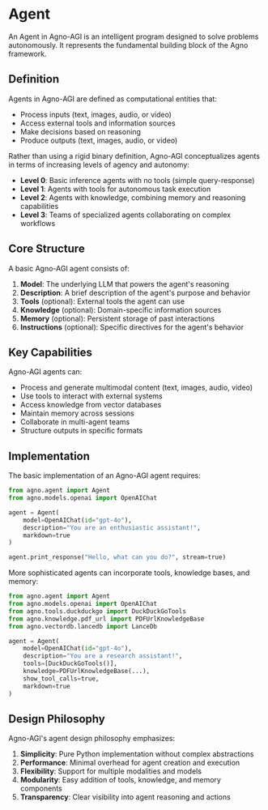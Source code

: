 # Agent

An Agent in Agno-AGI is an intelligent program designed to solve problems autonomously. It represents the fundamental building block of the Agno framework.

## Definition

Agents in Agno-AGI are defined as computational entities that:
- Process inputs (text, images, audio, or video)
- Access external tools and information sources
- Make decisions based on reasoning
- Produce outputs (text, images, audio, or video)

Rather than using a rigid binary definition, Agno-AGI conceptualizes agents in terms of increasing levels of agency and autonomy:

- **Level 0**: Basic inference agents with no tools (simple query-response)
- **Level 1**: Agents with tools for autonomous task execution
- **Level 2**: Agents with knowledge, combining memory and reasoning capabilities
- **Level 3**: Teams of specialized agents collaborating on complex workflows

## Core Structure

A basic Agno-AGI agent consists of:

1. **Model**: The underlying LLM that powers the agent's reasoning
2. **Description**: A brief description of the agent's purpose and behavior
3. **Tools** (optional): External tools the agent can use
4. **Knowledge** (optional): Domain-specific information sources
5. **Memory** (optional): Persistent storage of past interactions
6. **Instructions** (optional): Specific directives for the agent's behavior

## Key Capabilities

Agno-AGI agents can:

- Process and generate multimodal content (text, images, audio, video)
- Use tools to interact with external systems
- Access knowledge from vector databases
- Maintain memory across sessions
- Collaborate in multi-agent teams
- Structure outputs in specific formats

## Implementation

The basic implementation of an Agno-AGI agent requires:

```python
from agno.agent import Agent
from agno.models.openai import OpenAIChat

agent = Agent(
    model=OpenAIChat(id="gpt-4o"),
    description="You are an enthusiastic assistant!",
    markdown=true
)

agent.print_response("Hello, what can you do?", stream=true)
```

More sophisticated agents can incorporate tools, knowledge bases, and memory:

```python
from agno.agent import Agent
from agno.models.openai import OpenAIChat
from agno.tools.duckduckgo import DuckDuckGoTools
from agno.knowledge.pdf_url import PDFUrlKnowledgeBase
from agno.vectordb.lancedb import LanceDb

agent = Agent(
    model=OpenAIChat(id="gpt-4o"),
    description="You are a research assistant!",
    tools=[DuckDuckGoTools()],
    knowledge=PDFUrlKnowledgeBase(...),
    show_tool_calls=true,
    markdown=true
)
```

## Design Philosophy

Agno-AGI's agent design philosophy emphasizes:

1. **Simplicity**: Pure Python implementation without complex abstractions
2. **Performance**: Minimal overhead for agent creation and execution
3. **Flexibility**: Support for multiple modalities and models
4. **Modularity**: Easy addition of tools, knowledge, and memory components
5. **Transparency**: Clear visibility into agent reasoning and actions